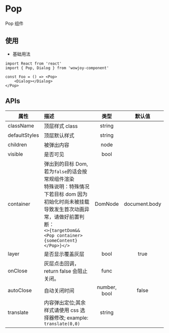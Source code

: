 # Pop

Pop 组件

## 使用

- 基础用法

```
import React from 'react'
import { Pop, Dialog } from 'wowjoy-component'

const Foo = () => <Pop>
    <Dialog></Dialog>
</Pop>
```

## APIs

| 属性          | 描述                                                                                                                                                                        |     类型     |    默认值     |
| ------------- | :-------------------------------------------------------------------------------------------------------------------------------------------------------------------------- | :----------: | :-----------: |
| className     | 顶层样式 class                                                                                                                                                              |    string    |               |
| defaultStyles | 顶层默认样式                                                                                                                                                                |    string    |               |
| children      | 被弹出内容                                                                                                                                                                  |     node     |               |
| visible       | 是否可见                                                                                                                                                                    |     bool     |               |
| container     | 弹出到的目标 Dom, 若为`false`的话会按常规组件渲染<br> 特殊说明：特殊情况下若目标 dom 因为初始化时尚未被挂载导致发生首次动画异常，请做好前置判断：<br> `<>{targetDom&&<Pop container>{someContent}</Pop>}</>` |   DomNode    | document.body |
| layer         | 是否显示覆盖灰层                                                                                                                                                            |     bool     |     true      |
| onClose       | 灰层点击回调， return false 会阻止关闭。                                                                                                                                    |     func     |               |
| autoClose     | 自动关闭时间                                                                                                                                                                | number, bool |     false     |
| translate     | 内容弹出定位;其余样式请使用 css 选择器修改; example: `translate(0,0)`                                                                                                       |    string    |               |
